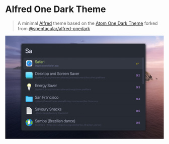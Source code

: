 Alfred One Dark Theme
===========
> A minimal [Alfred](https://www.alfredapp.com/) theme based on the [Atom One Dark Theme](https://github.com/atom/one-dark-syntax) forked from [@spentacular/alfred-onedark](https://github.com/spentacular/alfred-onedark)

![screen](screen.png)
